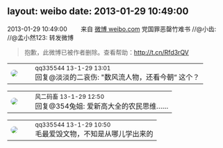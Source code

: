 layout: weibo
date: 2013-01-29 10:49:00
---
<meta name="referrer" content="no-referrer" />

2013-01-29 10:49:00  &nbsp;&nbsp;&nbsp;&nbsp;&nbsp;&nbsp; 来自 <a href="http://weibo.com/" rel="nofollow">微博 weibo.com</a>
党国罪恶罄竹难书 //@小齿: //@孟小然123: 转发微博
>  抱歉，此微博已被作者删除。查看帮助：http://t.cn/Rfd3rQV

<table style="width: 100%;">
  <tr>
    <td style="width: 40px;"><img style="border-radius:50%" src="https://tva4.sinaimg.cn/crop.0.0.180.180.50/7d25944djw1e8qgp5bmzyj2050050aa8.jpg?KID=imgbed,tva&Expires=1624465127&ssig=tNbFEcAold"></td>
    <td colspan="2"><small>qq335544 13-1-29 13:01</small><br/>回复@淡淡的二哀伤: "数风流人物，还看今朝“ 这个？</td>
  </tr>
</table>

<table style="width: 100%;">
  <tr>
    <td style="width: 40px;"><img style="border-radius:50%" src="https://tva3.sinaimg.cn/crop.0.0.639.639.50/6d2a6003jw8f3idy69w2gj20hs0hrt9g.jpg?KID=imgbed,tva&Expires=1624465127&ssig=vVb630d%2BIV"></td>
    <td colspan="2"><small>风二码畜 13-1-29 12:50</small><br/>回复@354兔姐: 爱新高大全的农民思维……</td>
  </tr>
</table>

<table style="width: 100%;">
  <tr>
    <td style="width: 40px;"><img style="border-radius:50%" src="https://tva4.sinaimg.cn/crop.0.0.180.180.50/7d25944djw1e8qgp5bmzyj2050050aa8.jpg?KID=imgbed,tva&Expires=1624465127&ssig=tNbFEcAold"></td>
    <td colspan="2"><small>qq335544 13-1-29 10:50</small><br/>毛最爱毁文物，不知是从哪儿学出来的</td>
  </tr>
</table>
